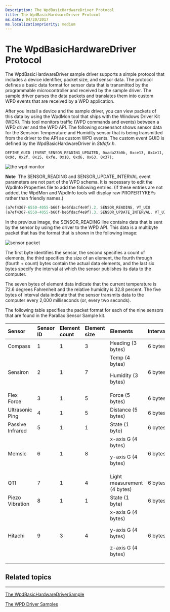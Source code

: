 ```yaml
---
Description: The WpdBasicHardwareDriver Protocol
title: The WpdBasicHardwareDriver Protocol
ms.date: 04/20/2017
ms.localizationpriority: medium
---
```


# The WpdBasicHardwareDriver Protocol


The WpdBasicHardwareDriver sample driver supports a simple protocol that includes a device identifier, packet size, and sensor data. The protocol defines a basic data format for sensor data that is transmitted by the programmable microcontroller and received by the sample driver. The sample driver parses the data packets and translates them into custom WPD events that are received by a WPD application.

After you install a device and the sample driver, you can view packets of this data by using the WpdMon tool that ships with the Windows Driver Kit (WDK). This tool monitors traffic (WPD commands and events) between a WPD driver and the WPD API. The following screenshot shows sensor data for the Sensiron Temperature and Humidity sensor that is being transmitted from the driver to the API as custom WPD events. The custom event GUID is defined by the WpdBasicHardwareDriver in *Stdafx.h*.

```ManagedCPlusPlus
DEFINE_GUID (EVENT_SENSOR_READING_UPDATED, 0xada23b0b, 0xce13, 0x4e11, 0x9d, 0x2f, 0x15, 0xfe, 0x10, 0xd6, 0x63, 0x37);
```

![the wpd monitor](images/wpdmon.png)

**Note**  The SENSOR\_READING and SENSOR\_UPDATE\_INTERVAL event parameters are not part of the WPD schema. It is necessary to edit the WpdInfo Properties file to add the following entries. (If these entries are not added, the WpdMon and WpdInfo tools will display raw PROPERTYKEYs rather than friendly names.)

 

```cpp
{a7ef4367-6550-4055-b66f-be6fdacf4e9f}.2, SENSOR_READING, VT_UI8
{a7ef4367-6550-4055-b66f-be6fdacf4e9f}.3, SENSOR_UPDATE_INTERVAL, VT_UI4
```

In the previous image, the SENSOR\_READING line contains data that is sent by the sensor by using the driver to the WPD API. This data is a multibyte packet that has the format that is shown in the following image:

![sensor packet](images/sensiron_packetvsd.png)

The first byte identifies the sensor, the second specifies a count of elements, the third specifies the size of an element, the fourth through (fourth + count) bytes contain the actual data elements, and the last six bytes specify the interval at which the sensor publishes its data to the computer.

The seven bytes of element data indicate that the current temperature is 72.6 degrees Fahrenheit and the relative humidity is 32.8 percent. The five bytes of interval data indicate that the sensor transmits data to the computer every 2,000 milliseconds (or, every two seconds).

The following table specifies the packet format for each of the nine sensors that are found in the Parallax Sensor Sample kit.

<table>
<colgroup>
<col width="16%" />
<col width="16%" />
<col width="16%" />
<col width="16%" />
<col width="16%" />
<col width="16%" />
</colgroup>
<thead>
<tr class="header">
<th align="left">Sensor</th>
<th align="left">Sensor ID</th>
<th align="left">Element count</th>
<th align="left">Element size</th>
<th align="left">Elements</th>
<th align="left">Interval</th>
</tr>
</thead>
<tbody>
<tr class="odd">
<td align="left">Compass</td>
<td align="left">1</td>
<td align="left">1</td>
<td align="left">3</td>
<td align="left">Heading (3 bytes)</td>
<td align="left">6 bytes</td>
</tr>
<tr class="even">
<td align="left">Sensiron</td>
<td align="left">2</td>
<td align="left">1</td>
<td align="left">7</td>
<td align="left">Temp (4 bytes)
<p>Humidity (3 bytes)</p></td>
<td align="left">6 bytes</td>
</tr>
<tr class="odd">
<td align="left">Flex Force</td>
<td align="left">3</td>
<td align="left">1</td>
<td align="left">5</td>
<td align="left">Force (5 bytes)</td>
<td align="left">6 bytes</td>
</tr>
<tr class="even">
<td align="left">Ultrasonic Ping</td>
<td align="left">4</td>
<td align="left">1</td>
<td align="left">5</td>
<td align="left">Distance (5 bytes)</td>
<td align="left">6 bytes</td>
</tr>
<tr class="odd">
<td align="left">Passive Infrared</td>
<td align="left">5</td>
<td align="left">1</td>
<td align="left">1</td>
<td align="left">State (1 byte)</td>
<td align="left">6 bytes</td>
</tr>
<tr class="even">
<td align="left">Memsic</td>
<td align="left">6</td>
<td align="left">1</td>
<td align="left">8</td>
<td align="left">x-axis G (4 bytes)
<p>y-axis G (4 bytes)</p></td>
<td align="left">6 bytes</td>
</tr>
<tr class="odd">
<td align="left">QTI</td>
<td align="left">7</td>
<td align="left">1</td>
<td align="left">4</td>
<td align="left">Light measurement (4 bytes)</td>
<td align="left">6 bytes</td>
</tr>
<tr class="even">
<td align="left">Piezo Vibration</td>
<td align="left">8</td>
<td align="left">1</td>
<td align="left">1</td>
<td align="left">State (1 byte)</td>
<td align="left">6 bytes</td>
</tr>
<tr class="odd">
<td align="left">Hitachi</td>
<td align="left">9</td>
<td align="left">3</td>
<td align="left">4</td>
<td align="left">x-axis G (4 bytes)
<p>y-axis G (4 bytes)</p>
<p>z-axis G (4 bytes)</p></td>
<td align="left">6 bytes</td>
</tr>
</tbody>
</table>

 

## <span id="related_topics"></span>Related topics


****
[The WpdBasicHardwareDriverSample](the-wpdbasichardwaredriver-sample.md)

[The WPD Driver Samples](the-wpd-driver-samples.md)

 

 





